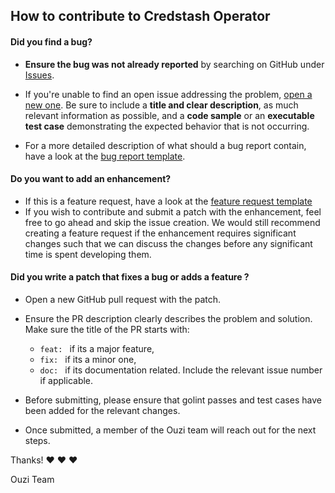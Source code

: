 ## How to contribute to Credstash Operator

#### **Did you find a bug?**

* **Ensure the bug was not already reported** by searching on GitHub under [Issues](https://github.com/ouzi-dev/credstash-operator/issues).

* If you're unable to find an open issue addressing the problem, [open a new one](https://github.com/ouzi-dev/credstash-operator/issues/new). Be sure to include a **title and clear description**, as much relevant information as possible, and a **code sample** or an **executable test case** demonstrating the expected behavior that is not occurring.

* For a more detailed description of what should a bug report contain, have a look at the [bug report template](.github/ISSUE_TEMPLATE/bug_report.md).

#### **Do you want to add an enhancement?**

* If this is a feature request, have a look at the [feature request template](.github/ISSUE_TEMPLATE/feature_request.md)
* If you wish to contribute and submit a patch with the enhancement, feel free to go ahead and skip the issue creation. We would still recommend creating a feature request if the enhancement requires significant changes such that we can discuss the changes before any significant time is spent developing them.

#### **Did you write a patch that fixes a bug or adds a feature ?**

* Open a new GitHub pull request with the patch.

* Ensure the PR description clearly describes the problem and solution. 
  Make sure the title of the PR starts with:
  - `feat: ` if its a major feature,
  - `fix: ` if its a minor one,
  - `doc: ` if its documentation related.
  Include the relevant issue number if applicable.  

* Before submitting, please ensure that golint passes and test cases have been added for the relevant changes.
* Once submitted, a member of the Ouzi team will reach out for the next steps.

Thanks! :heart: :heart: :heart:

Ouzi Team